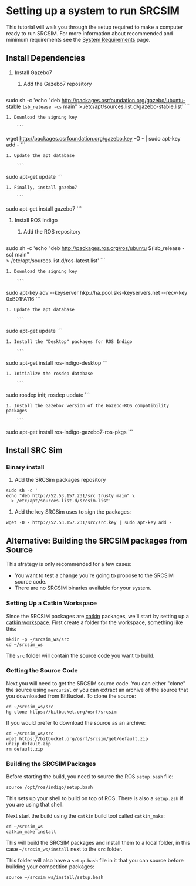 # Setting up a system to run SRCSIM #

This tutorial will walk you through the setup required to make a computer ready to run SRCSIM. For more information about recommended and minimum requirements see the [System Requirements](https://bitbucket.org/osrf/srcsim/wiki/system_requirements) page.

## Install Dependencies


1. Install Gazebo7

    1. Add the Gazebo7 repository

        ```
sudo sh -c 'echo "deb http://packages.osrfoundation.org/gazebo/ubuntu-stable `lsb_release -cs` main" > /etc/apt/sources.list.d/gazebo-stable.list'
        ```

    1. Download the signing key

        ```
wget http://packages.osrfoundation.org/gazebo.key -O - | sudo apt-key add -
        ```

    1. Update the apt database

        ```
sudo apt-get update
        ```

    1. Finally, install gazebo7

        ```
sudo apt-get install gazebo7
        ```

1. Install ROS Indigo

    1. Add the ROS repository

        ```
sudo sh -c 'echo "deb http://packages.ros.org/ros/ubuntu $(lsb_release -sc) main" \
    > /etc/apt/sources.list.d/ros-latest.list'
        ```

    1. Download the signing key

        ```
sudo apt-key adv --keyserver hkp://ha.pool.sks-keyservers.net --recv-key 0xB01FA116
        ```

    1. Update the apt database

        ```
sudo apt-get update
        ```

    1. Install the "Desktop" packages for ROS Indigo

        ```
sudo apt-get install ros-indigo-desktop
        ```

    1. Initialize the rosdep database

        ```
sudo rosdep init; rosdep update
        ```

    1. Install the Gazebo7 version of the Gazebo-ROS compatibility packages

        ```
sudo apt-get install ros-indigo-gazebo7-ros-pkgs
        ```

## Install SRC Sim

### Binary install


1. Add the SRCSim packages repository

  ```
sudo sh -c '
  echo "deb http://52.53.157.231/src trusty main" \
    > /etc/apt/sources.list.d/srcsim.list'
  ```

1. Add the key SRCSim uses to sign the packages:

  ```
wget -O - http://52.53.157.231/src/src.key | sudo apt-key add -
  ```

## Alternative: Building the SRCSIM packages from Source ##

This strategy is only recommended for a few cases:

- You want to test a change you're going to propose to the SRCSIM source code.
- There are no SRCSIM binaries available for your system.

### Setting Up a Catkin Workspace ###

Since the SRCSIM packages are [catkin](http://wiki.ros.org/catkin) packages, we'll start by setting up a [catkin workspace](http://www.ros.org/reps/rep-0128.html).
First create a folder for the workspace, something like this:

```
mkdir -p ~/srcsim_ws/src
cd ~/srcsim_ws
```

The `src` folder will contain the source code you want to build.

### Getting the Source Code ###

Next you will need to get the SRCSIM source code.
You can either "clone" the source using `mercurial` or you can extract an archive of the source that you downloaded from BitBucket.
To clone the source:

```
cd ~/srcsim_ws/src
hg clone https://bitbucket.org/osrf/srcsim
```

If you would prefer to download the source as an archive:

```
cd ~/srcsim_ws/src
wget https://bitbucket.org/osrf/srcsim/get/default.zip
unzip default.zip
rm default.zip
```

### Building the SRCSIM Packages ###

Before starting the build, you need to source the ROS `setup.bash` file:

```
source /opt/ros/indigo/setup.bash
```

This sets up your shell to build on top of ROS.
There is also a `setup.zsh` if you are using that shell.

Next start the build using the `catkin` build tool called `catkin_make`:

```
cd ~/srcsim_ws
catkin_make install
```

This will build the SRCSIM packages and install them to a local folder, in this case `~/srcsim_ws/install` next to the `src` folder.

This folder will also have a `setup.bash` file in it that you can source before building your competition packages:

``` 
source ~/srcsim_ws/install/setup.bash

```
